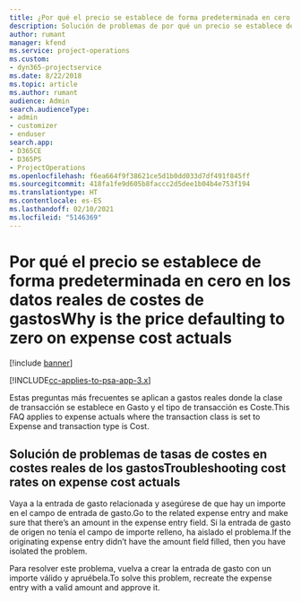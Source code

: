 ```yaml
---
title: ¿Por qué el precio se establece de forma predeterminada en cero en costes reales de los gastos?
description: Solución de problemas de por qué un precio se establece de forma predeterminada en cero en costes reales de los gastos.
author: rumant
manager: kfend
ms.service: project-operations
ms.custom:
- dyn365-projectservice
ms.date: 8/22/2018
ms.topic: article
ms.author: rumant
audience: Admin
search.audienceType:
- admin
- customizer
- enduser
search.app:
- D365CE
- D365PS
- ProjectOperations
ms.openlocfilehash: f6ea664f9f38621ce5d1b0dd033d7df491f845ff
ms.sourcegitcommit: 418fa1fe9d605b8faccc2d5dee1b04b4e753f194
ms.translationtype: HT
ms.contentlocale: es-ES
ms.lasthandoff: 02/10/2021
ms.locfileid: "5146369"
---
```

# <a name="why-is-the-price-defaulting-to-zero-on-expense-cost-actuals"></a><span data-ttu-id="b69e6-103">Por qué el precio se establece de forma predeterminada en cero en los datos reales de costes de gastos</span><span class="sxs-lookup"><span data-stu-id="b69e6-103">Why is the price defaulting to zero on expense cost actuals</span></span>

[!include [banner](../includes/psa-now-project-operations.md)]

[!INCLUDE[cc-applies-to-psa-app-3.x](../includes/cc-applies-to-psa-app-3x.md)]

<span data-ttu-id="b69e6-104">Estas preguntas más frecuentes se aplican a gastos reales donde la clase de transacción se establece en Gasto y el tipo de transacción es Coste.</span><span class="sxs-lookup"><span data-stu-id="b69e6-104">This FAQ applies to expense actuals where the transaction class is set to Expense and transaction type is Cost.</span></span>

## <a name="troubleshooting-cost-rates-on-expense-cost-actuals"></a><span data-ttu-id="b69e6-105">Solución de problemas de tasas de costes en costes reales de los gastos</span><span class="sxs-lookup"><span data-stu-id="b69e6-105">Troubleshooting cost rates on expense cost actuals</span></span>

<span data-ttu-id="b69e6-106">Vaya a la entrada de gasto relacionada y asegúrese de que hay un importe en el campo de entrada de gasto.</span><span class="sxs-lookup"><span data-stu-id="b69e6-106">Go to the related expense entry and make sure that there’s an amount in the expense entry field.</span></span> <span data-ttu-id="b69e6-107">Si la entrada de gasto de origen no tenía el campo de importe relleno, ha aislado el problema.</span><span class="sxs-lookup"><span data-stu-id="b69e6-107">If the originating expense entry didn’t have the amount field filled, then you have isolated the problem.</span></span>
 
<span data-ttu-id="b69e6-108">Para resolver este problema, vuelva a crear la entrada de gasto con un importe válido y apruébela.</span><span class="sxs-lookup"><span data-stu-id="b69e6-108">To solve this problem, recreate the expense entry with a valid amount and approve it.</span></span>
